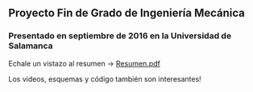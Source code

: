 ## Proyecto Fin de Grado de Ingeniería Mecánica
### Presentado en septiembre de 2016 en la Universidad de Salamanca

Echale un vistazo al resumen ->
[Resumen.pdf](https://github.com/jogarman/TFG/files/15133371/Resumen.pdf)

Los videos, esquemas y código también son interesantes!
